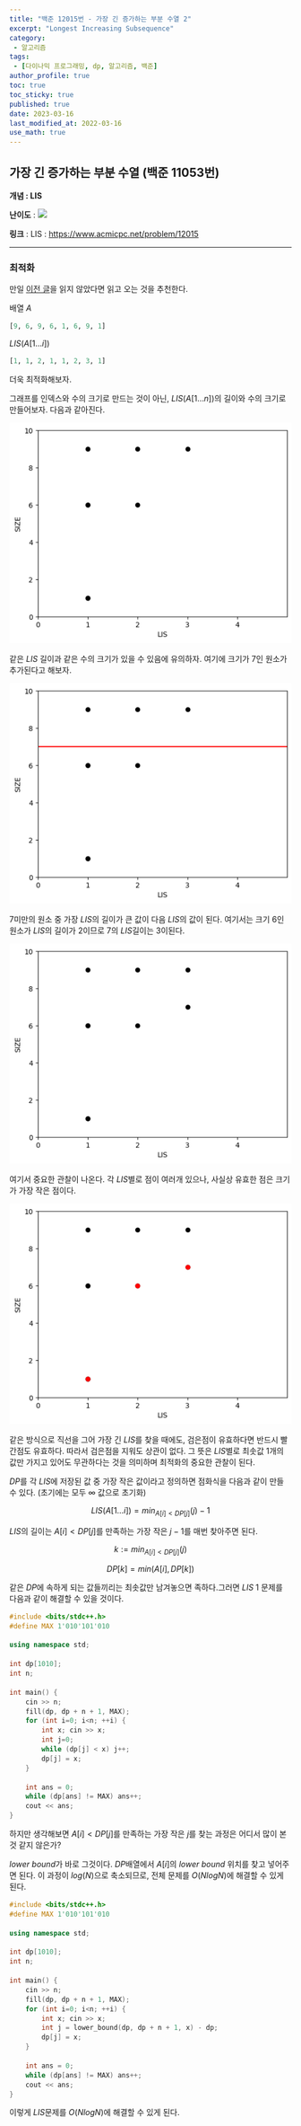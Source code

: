 ```yaml
---
title: "백준 12015번 - 가장 긴 증가하는 부분 수열 2"
excerpt: "Longest Increasing Subsequence"
category: 
 - 알고리즘
tags:
 - [다이나믹 프로그래밍, dp, 알고리즘, 백준]
author_profile: true
toc: true
toc_sticky: true
published: true
date: 2023-03-16
last_modified_at: 2022-03-16
use_math: true
---
```


## 가장 긴 증가하는 부분 수열 (백준 11053번) 

**개념 : LIS** 

**난이도** : <img src="https://d2gd6pc034wcta.cloudfront.net/tier/14.svg" style = "width : 18px;"/> 

**링크** : 
LIS : <https://www.acmicpc.net/problem/12015>

---
### 최적화

만일 [이전 글](https://seungwuk98.github.io/%EC%95%8C%EA%B3%A0%EB%A6%AC%EC%A6%98/01-lis-2/)을 읽지 않았다면 읽고 오는 것을 추천한다.

배열 $A$ 

```python
[9, 6, 9, 6, 1, 6, 9, 1]
```

$LIS(A[1 \dots i])$
```python
[1, 1, 2, 1, 1, 2, 3, 1]
```

더욱 최적화해보자. 

그래프를 인덱스와 수의 크기로 만드는 것이 아닌, $LIS(A[1 \dots n])$의 길이와 수의 크기로 만들어보자. 다음과 같아진다.

![](/assets/img/lis/lis4.png)

같은 $LIS$ 길이과 같은 수의 크기가 있을 수 있음에 유의하자. 여기에 크기가 7인 원소가 추가된다고 해보자. 

![](/assets/img/lis/lis5.png)

7미만의 원소 중 가장 $LIS$의 길이가 큰 값이 다음 $LIS$의 값이 된다. 여기서는 크기 6인 원소가 $LIS$의 길이가 2이므로 7의 $LIS$길이는 3이된다.

![](/assets/img/lis/lis6.png)

여기서 중요한 관찰이 나온다. 각 $LIS$별로 점이 여러개 있으나, 사실상 유효한 점은 크기가 가장 작은 점이다. 

![](/assets/img/lis/lis7.png)

같은 방식으로 직선을 그어 가장 긴 $LIS$를 찾을 때에도, 검은점이 유효하다면 반드시 빨간점도 유효하다. 따라서 검은점을 지워도 상관이 없다. 그 뜻은 $LIS$별로 최솟값 1개의 값만 가지고 있어도 무관하다는 것을 의미하며 최적화의 중요한 관찰이 된다. 

$DP$를 각 $LIS$에 저장된 값 중 가장 작은 값이라고 정의하면 점화식을 다음과 같이 만들 수 있다. (초기에는 모두 $\infty$ 값으로 초기화)

$$LIS(A[1 \dots i]) = min_{A[i] < DP[j]}(j) - 1$$

$LIS$의 길이는 $A[i] < DP[j]$를 만족하는 가장 작은 $j - 1$를 매번 찾아주면 된다.

$$ k := min_{A[i] < DP[j]}(j)$$

$$ DP[k] = min(A[i], DP[k]) $$

같은 $DP$에 속하게 되는 값들끼리는 최솟값만 남겨놓으면 족하다.그러면 $LIS \ 1$ 문제를 다음과 같이 해결할 수 있을 것이다.

```cpp
#include <bits/stdc++.h>
#define MAX 1'010'101'010

using namespace std;

int dp[1010];
int n;

int main() {
    cin >> n;
    fill(dp, dp + n + 1, MAX);
    for (int i=0; i<n; ++i) {
        int x; cin >> x;
        int j=0;
        while (dp[j] < x) j++;
        dp[j] = x;
    }

    int ans = 0;
    while (dp[ans] != MAX) ans++;
    cout << ans;
}
```

하지만 생각해보면 $A[i] < DP[j]$를 만족하는 가장 작은 $j$를 찾는 과정은 어디서 많이 본 것 같지 않은가?

$lower\ bound$가 바로 그것이다. $DP$배열에서 $A[i]$의 $lower \ bound$ 위치를 찾고 넣어주면 된다. 이 과정이 $log(N)$으로 축소되므로, 전체 문제를 $O(NlogN)$에 해결할 수 있게 된다. 

```cpp
#include <bits/stdc++.h>
#define MAX 1'010'101'010

using namespace std;

int dp[1010];
int n;

int main() {
    cin >> n;
    fill(dp, dp + n + 1, MAX);
    for (int i=0; i<n; ++i) {
        int x; cin >> x;
        int j = lower_bound(dp, dp + n + 1, x) - dp;
        dp[j] = x;
    }

    int ans = 0;
    while (dp[ans] != MAX) ans++;
    cout << ans;
}
```

이렇게 $LIS$문제를 $O(NlogN)$에 해결할 수 있게 된다.


